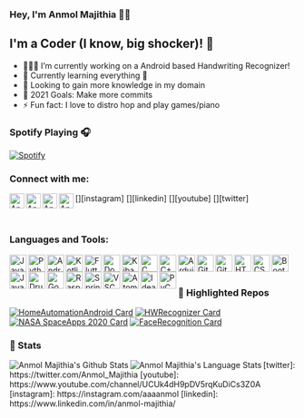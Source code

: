 ### Hey, I'm Anmol Majithia 👋🏻

## I'm a Coder (I know, big shocker)! 🤯

- 🧑🏻‍💻 I’m currently working on a Android based Handwriting Recognizer!
- 🌱 Currently learning everything 🤪
- 🧠 Looking to gain more knowledge in my domain
- 🥅 2021 Goals: Make more commits
- ⚡ Fun fact: I love to distro hop and play games/piano

### Spotify Playing 🎧

[![Spotify](https://spotify-now-playing.anmolmajithia.vercel.app/api/spotify)](https://open.spotify.com/user/anmol_majithia)

### Connect with me:

[<img align="left" alt="Anmol Majithia | Instagram" width="26px" src="https://img.icons8.com/color/48/000000/instagram-new.png" />][instagram]
[<img align="left" alt="Anmol Majithia | LinkedIn" width="26px" src="https://img.icons8.com/color/48/000000/linkedin.png" />][linkedin]
[<img align="left" alt="Anmol Majithia | YouTube" width="26px" src="https://img.icons8.com/color/48/000000/youtube-squared.png" />][youtube]
[<img align="left" alt="Anmol Majithia | Twitter" width="26px" src="https://img.icons8.com/color/48/000000/twitter.png" />][twitter]

<br />

### Languages and Tools:

<img align="left" alt="Java" width="30px" src="https://img.icons8.com/color/48/000000/java-coffee-cup-logo.png"/>
<img align="left" alt="Python" width="30px" src="https://img.icons8.com/color/48/000000/python.png"/>
<img align="left" alt="Android" width="30px" src="https://img.icons8.com/color/48/000000/android-os.png"/>
<img align="left" alt="Kotlin" width="30px" src="https://img.icons8.com/color/48/000000/kotlin.png"/>
<img align="left" alt="Flutter" width="30px" src="https://img.icons8.com/color/48/000000/flutter.png"/>
<img align="left" alt="Docker" width="30px" src="https://img.icons8.com/color/48/000000/docker.png"/>
<img align="left" alt="Kibana" width="30px" src="https://img.icons8.com/color/48/000000/kibana.png"/>
<img align="left" alt="C" width="30px" src="https://img.icons8.com/color/48/000000/c-programming.png"/>
<img align="left" alt="C++" width="30px" src="https://img.icons8.com/color/48/000000/c-plus-plus-logo.png"/>
<img align="left" alt="Arduino" width="30px" src="https://img.icons8.com/color/48/000000/arduino.png"/>
<img align="left" alt="Git" width="30px" src="https://img.icons8.com/color/48/000000/git.png"/>
<img align="left" alt="Github" width="30px" src="https://img.icons8.com/color/48/000000/github--v1.png"/>
<img align="left" alt="HTML5" width="30px" src="https://img.icons8.com/color/48/000000/html-5.png"/>
<img align="left" alt="CSS3" width="30px" src="https://img.icons8.com/color/48/000000/css3.png"/>
<img align="left" alt="BootStrap" width="30px"  src="https://img.icons8.com/color/48/000000/bootstrap.png"/>
<img align="left" alt="JavaScript" width="30px" src="https://img.icons8.com/color/48/000000/javascript.png"/>
<img align="left" alt="Drupal" width="30px" src="https://img.icons8.com/color/48/000000/drupal.png"/>
<img align="left" alt="Go" width="30px" src="https://img.icons8.com/color/48/000000/golang.png"/>
<img align="left" alt="Raspberry Pi" width="30px" src="https://img.icons8.com/color/48/000000/raspberry-pi.png"/>
<img align="left" alt="Spring Boot" width="30px" src="https://img.icons8.com/color/48/000000/spring-logo.png"/>
<img align="left" alt="VSCode" width="30px"  src="https://img.icons8.com/fluent/48/000000/visual-studio-code-2019.png"/>
<img align="left" alt="Atom" width="30px" src="https://img.icons8.com/color/48/000000/atom-editor.png"/>
<img align="left" alt="Idea" width="30px" src="https://img.icons8.com/color/48/000000/intellij-idea.png"/>
<img align="left" alt="PyCharm" width="30px" src="https://img.icons8.com/color/48/000000/pycharm.png"/>

<br />
<br />

### 📌 Highlighted Repos

[![HomeAutomationAndroid Card](https://github-readme-stats.anmolmajithia.vercel.app/api/pin/?username=AnmolMajithia&repo=HomeAutomationAndroid&bg_color=0,7300ff,b00000&title_color=fff&text_color=fff)](https://github.com/AnmolMajithia/HomeAutomationAndroid)
[![HWRecognizer Card](https://github-readme-stats.anmolmajithia.vercel.app/api/pin/?username=AnmolMajithia&repo=Handwriting-Recognition&hide_border=true&bg_color=0,7300ff,b00000&title_color=fff&text_color=fff)](https://github.com/AnmolMajithia/Handwriting-Recognition)
[![NASA SpaceApps 2020 Card](https://github-readme-stats.anmolmajithia.vercel.app/api/pin/?username=LegendBois&repo=NASA-Space-Apps-Spot-The-Fire-v3.0&hide_border=true&bg_color=0,7300ff,b00000&title_color=fff&text_color=fff)](https://github.com/LegendBois/NASA-Space-Apps-Spot-The-Fire-v3.0)
[![FaceRecognition Card](https://github-readme-stats.anmolmajithia.vercel.app/api/pin/?username=AnmolMajithia&repo=FaceRecognition-In-Cpp&hide_border=true&bg_color=0,7300ff,b00000&title_color=fff&text_color=fff)](https://github.com/AnmolMajithia/FaceRecognition-In-Cpp)

### 🔭 Stats

<img align="left" alt="Anmol Majithia's Github Stats" src="https://github-readme-stats.anmolmajithia.vercel.app/api?username=AnmolMajithia&show_icons=true&hide_border=true&count_private=true&include_all_commits=false&bg_color=0,7300ff,b00000&title_color=fff&text_color=fff" />
<img align="left" alt="Anmol Majithia's Language Stats" src="https://github-readme-stats.anmolmajithia.vercel.app/api/top-langs/?username=AnmolMajithia&show_icons=true&hide_border=true&count_private=true&include_all_commits=false&bg_color=0,7300ff,b00000&title_color=fff&text_color=fff" />
[twitter]: https://twitter.com/Anmol_Majithia
[youtube]: https://www.youtube.com/channel/UCUk4dH9pDV5rqKuDiCs3Z0A
[instagram]: https://instagram.com/aaaanmol
[linkedin]: https://www.linkedin.com/in/anmol-majithia/

<br />
